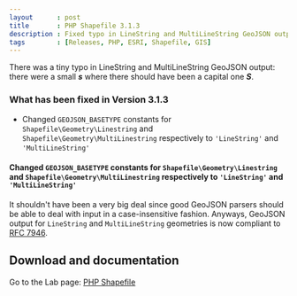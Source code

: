 ```yaml
---
layout      : post
title       : PHP Shapefile 3.1.3
description : Fixed typo in LineString and MultiLineString GeoJSON output
tags        : [Releases, PHP, ESRI, Shapefile, GIS]
---
```



There was a tiny typo in LineString and MultiLineString GeoJSON output: there were a small ***s*** where there should have been a capital one ***S***.


### What has been fixed in Version 3.1.3
- Changed `GEOJSON_BASETYPE` constants for `Shapefile\Geometry\Linestring` and `Shapefile\Geometry\MultiLinestring` respectively to `'LineString'` and `'MultiLineString'`


#### Changed `GEOJSON_BASETYPE` constants for `Shapefile\Geometry\Linestring` and `Shapefile\Geometry\MultiLinestring` respectively to `'LineString'` and `'MultiLineString'`
It shouldn't have been a very big deal since good GeoJSON parsers should be able to deal with input in a case-insensitive fashion. Anyways, GeoJSON output for `LineString` and `MultiLineString` geometries is now compliant to [RFC 7946](https://tools.ietf.org/html/rfc7946).


  
## Download and documentation

Go to the Lab page: [PHP Shapefile](/labs/php-shapefile/)
